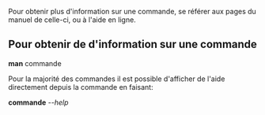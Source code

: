 
Pour obtenir plus d'information sur une commande, se référer aux pages du manuel de celle-ci, ou à l'aide en ligne.

## Pour obtenir de d'information sur une commande
**man** commande

Pour la majorité des commandes il est possible d'afficher de l'aide directement depuis la commande en faisant:

**commande** *--help*
